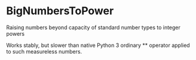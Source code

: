 # BigNumbersToPower
Raising numbers beyond capacity of standard number types to integer powers

Works stably, but slower than native Python 3 ordinary ** operator applied to such measureless numbers.
